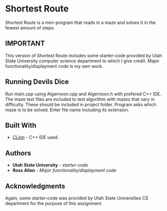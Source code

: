 # Shortest Route

Shortest Route is a mini-program that reads in a maze and solves it in the fewest amount of steps.  

## IMPORTANT

This version of Shortest Route includes some starter-code provided by Utah State University computer science department to which I give credit. Major functionality/displayment code is my own work. 

## Running Devils Dice

Run main.cpp using Algernoon.cpp and Algernoon.h with prefered C++ IDE. The maze text files are included to test algorithm with mazes that vary in difficulty. These should be included in project folder. Program asks which maze is to be solved. Enter file name including its extension.

## Built With

* [CLion](https://www.jetbrains.com/clion/) - C++ IDE used.


## Authors

* **Utah State University** - *starter-code*
* **Ross Allen** - *Major functionality/displayment code*

## Acknowledgments

Again, some starter-code was provided by Utah State Universities CS department for the purpose of this assignment. 
